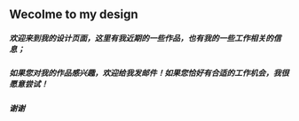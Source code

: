 ## Wecolme to my design

##### 欢迎来到我的设计页面，这里有我近期的一些作品，也有我的一些工作相关的信息；

##### 如果您对我的作品感兴趣，欢迎给我发邮件！如果您恰好有合适的工作机会，我很愿意尝试！

##### 谢谢
